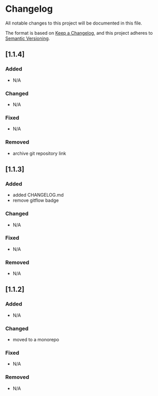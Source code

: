 # Changelog

All notable changes to this project will be documented in this file.

The format is based on [Keep a Changelog](https://keepachangelog.com/en/1.0.0/), and this project adheres to [Semantic Versioning](https://semver.org/spec/v2.0.0.html).

## [1.1.4]

### Added
- N/A

### Changed
- N/A

### Fixed
- N/A

### Removed
- archive git repository link

## [1.1.3]

### Added
- added CHANGELOG.md
- remove gitflow badge

### Changed
- N/A

### Fixed
- N/A

### Removed
- N/A

## [1.1.2]

### Added
- N/A

### Changed
- moved to a monorepo

### Fixed
- N/A

### Removed
- N/A
